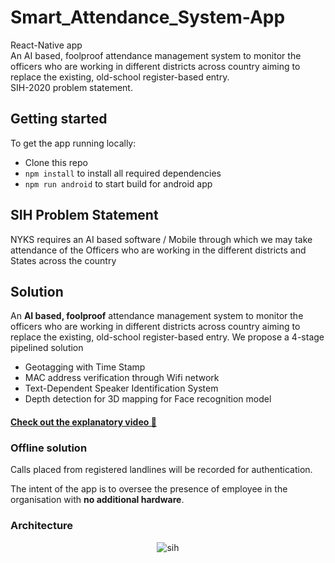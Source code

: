 # Smart_Attendance_System-App
React-Native app<br>
An AI based, foolproof attendance management system to monitor the officers who are working in different districts across country aiming to replace the existing, old-school register-based entry.
<br>SIH-2020 problem statement.

## Getting started

To get the app running locally:

- Clone this repo
- `npm install` to install all required dependencies
- `npm run android` to start build for android app

## SIH Problem Statement
NYKS requires an AI based software / Mobile through which we may take attendance of the Officers who are working in the different districts and States across the country

## Solution
An **AI based, foolproof** attendance management system to monitor the officers who are working in different districts across country aiming to replace the existing, old-school register-based entry.
We propose a 4-stage pipelined solution 
* Geotagging with Time Stamp
* MAC address verification through Wifi network 
* Text-Dependent Speaker Identification System
* Depth detection for 3D mapping for Face recognition model
#### [Check out the explanatory video 🚀](https://vimeo.com/458264481)

### Offline solution 
Calls placed from registered landlines will be recorded for authentication.
 
The intent of the app is to oversee the presence of employee in the 
organisation with **no additional hardware**.

### Architecture

<div align="center"> 
    <img src="https://i.ibb.co/c8F1gCJ/sih.png" alt="sih" border="0" />
</div>

